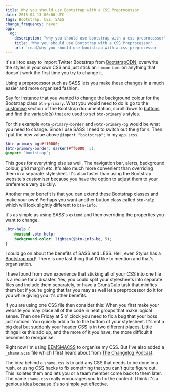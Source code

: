 ```yaml
---
title: Why you should use Bootstrap with a CSS Preprocessor
date: 2015-04-13 00:00 UTC
tags: Bootstrap, CSS, SASS
change_frequency: never
ogp:
  og:
    description: "why you should use bootstrap with a css preprocessor"
    title: 'Why you should use Bootstrap with a CSS Preprocessor'
    url: 'read/why-you-should-use-bootstrap-with-a-css-preprocessor'
---
```


It's all too easy to import Twitter Bootstrap from [BootstrapCDN](http://www.bootstrapcdn.com/), overwrite the styles in your own CSS and just stick an ```!important``` on anything that doesn't work the first time you try to change it.  

Using a preprocessor such as SASS lets you make these changes in a much easier and more organised fashion.

Say for instance that you wanted to change the background colour for the Bootstrap class ```btn-primary```. What you would need to do is go to the [customise](http://getbootstrap.com/customize) section of the Bootstrap documentation, scroll down to [buttons](http://getbootstrap.com/customize/#buttons) and find the variable(s) that are used to set ```btn-primary```'s styles.

For this example ```@btn-primary-border``` and ```@btn-primary-bg``` would be what you need to change.  Since I use SASS I need to switch out the ```@``` for ```$```.  Then I put the new value above ```@import "bootstrap";``` in my ```app.scss```.

```scss
$btn-primary-bg:#ff0000;
$btn-primary-border: darken(#ff0000, 5);
@import "bootstrap";
```

This goes for everything else as well. The navigation bar, alerts,  background colour, grid margin etc.  It's also much more convenient than overriding them in a separate stylesheet. It's also faster than using the Bootstrap website's customiser because you have the option to adjust them to your preference very quickly.

Another major benefit is that you can extend these Bootstrap classes and make your own!  Perhaps you want another button class called ```btn-help``` which will look slightly different to ```btn-info```.

It's as simple as using SASS's ```extend``` and then overriding the properties you want to change.

```scss
.btn-help {
	@extend .btn-help;
	background-color: lighten($btn-info-bg, 5);
}
```

I could go on about the benefits of SASS and LESS.  Hell, even Stylus has a [Bootstrap port](https://github.com/maxmx/bootstrap-stylus)!  There is one last thing that I'd like to mention and that's organisation.

I have found from own experience that sticking all of your CSS into one file is a recipe for a disaster.  Yes, you could split your stylesheets into separate files and include them separately, or have a Grunt/Gulp task that minifies them but if you're going that far you may as well let a preprocessor do it for you while giving you it's other benefits.

If you are using one CSS file then consider this: When you first make your website you may place all of the code in neat groups that make logical sense.  Then one Friday at 5 o' clock you need to fix a bug that your boss just noticed.  You quickly add a fix to the bottom of your stylesheet.  It's not a big deal but suddenly your header CSS is in two different places. Little things like this add up, and the more of it you have, the more difficult it becomes to reorganise.

Right now I'm using [BEMSMACSS](https://gist.github.com/bensmithett/4736571) to organise my CSS. But I've also added a ```_shame.scss``` file which I first heard about from [The Changelog Podcast](https://thechangelog.com/shame-css/). 

The idea behind a ```shame.css``` is to add any CSS that needs to be done in a rush, or using CSS hacks to fix something that you can't quite figure out. This isolates them and lets you or a team member come back to them later. The name ```shame.css``` really encourages you to fix the content.  I think it's a genious idea because it's so simple yet effective.
